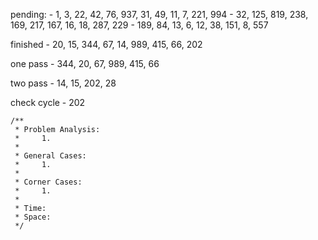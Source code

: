 pending:
    - 1, 3, 22, 42, 76, 937, 31, 49, 11, 7, 221, 994
    - 32, 125, 819, 238, 169, 217, 167, 16, 18, 287, 229
    - 189, 84, 13, 6, 12, 38, 151, 8, 557

finished
    - 20, 15, 344, 67, 14, 989, 415, 66, 202

one pass
    - 344, 20, 67, 989, 415, 66

two pass
    - 14, 15, 202, 28

check cycle
    - 202

    /**
     * Problem Analysis:
     *     1.
     *
     * General Cases:
     *     1.
     *
     * Corner Cases:
     *     1.
     *
     * Time:
     * Space:
     */
